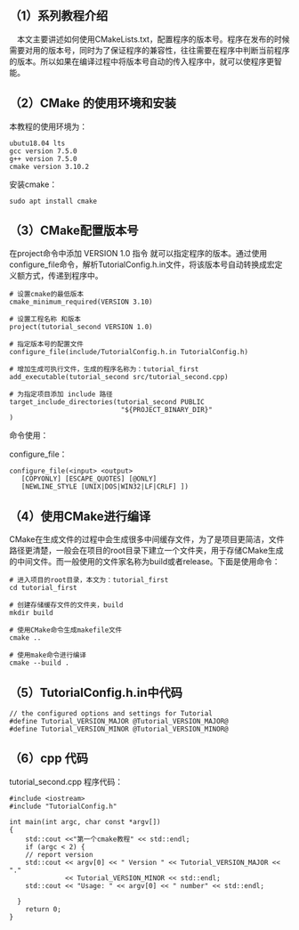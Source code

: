 ## （1）系列教程介绍

  本文主要讲述如何使用CMakeLists.txt，配置程序的版本号。程序在发布的时候需要对用的版本号，同时为了保证程序的兼容性，往往需要在程序中判断当前程序的版本。所以如果在编译过程中将版本号自动的传入程序中，就可以使程序更智能。

## （2）CMake 的使用环境和安装

本教程的使用环境为：

```
ubutu18.04 lts
gcc version 7.5.0
g++ version 7.5.0
cmake version 3.10.2
```

安装cmake：

```
sudo apt install cmake
```

## （3）CMake配置版本号

在project命令中添加 VERSION 1.0 指令 就可以指定程序的版本。通过使用configure_file命令，解析TutorialConfig.h.in文件，将该版本号自动转换成宏定义额方式，传递到程序中。

```
# 设置cmake的最低版本
cmake_minimum_required(VERSION 3.10)

# 设置工程名称 和版本
project(tutorial_second VERSION 1.0)

# 指定版本号的配置文件
configure_file(include/TutorialConfig.h.in TutorialConfig.h)

# 增加生成可执行文件，生成的程序名称为：tutorial_first
add_executable(tutorial_second src/tutorial_second.cpp)

# 为指定项目添加 include 路径
target_include_directories(tutorial_second PUBLIC
                            "${PROJECT_BINARY_DIR}"
)
```

命令使用：

configure_file：

```
configure_file(<input> <output>
   [COPYONLY] [ESCAPE_QUOTES] [@ONLY]
   [NEWLINE_STYLE [UNIX|DOS|WIN32|LF|CRLF] ])
```

## （4）使用CMake进行编译

CMake在生成文件的过程中会生成很多中间缓存文件，为了是项目更简洁，文件路径更清楚，一般会在项目的root目录下建立一个文件夹，用于存储CMake生成的中间文件。而一般使用的文件家名称为build或者release。下面是使用命令：

```
# 进入项目的root目录，本文为：tutorial_first
cd tutorial_first

# 创建存储缓存文件的文件夹，build
mkdir build

# 使用CMake命令生成makefile文件
cmake ..

# 使用make命令进行编译
cmake --build .
```

## （5）TutorialConfig.h.in中代码

```
// the configured options and settings for Tutorial
#define Tutorial_VERSION_MAJOR @Tutorial_VERSION_MAJOR@
#define Tutorial_VERSION_MINOR @Tutorial_VERSION_MINOR@
```

## （6）cpp 代码

tutorial_second.cpp 程序代码：

```
#include <iostream>
#include "TutorialConfig.h"

int main(int argc, char const *argv[])
{
    std::cout <<"第一个cmake教程" << std::endl;
    if (argc < 2) {
    // report version
    std::cout << argv[0] << " Version " << Tutorial_VERSION_MAJOR << "."
              << Tutorial_VERSION_MINOR << std::endl;
    std::cout << "Usage: " << argv[0] << " number" << std::endl;

  }
    return 0;
}
```